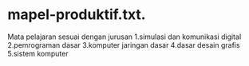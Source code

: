# mapel-produktif.txt.
Mata pelajaran sesuai dengan jurusan
1.simulasi dan komunikasi digital
2.pemrograman dasar
3.komputer jaringan dasar
4.dasar desain grafis 
5.sistem komputer
